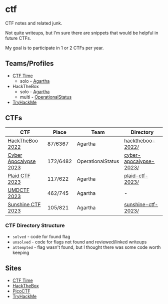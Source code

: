 # ctf

CTF notes and related junk.

Not quite writeups, but I'm sure there are snippets that would be helpful in future CTFs.

My goal is to participate in 1 or 2 CTFs per year.

## Teams/Profiles

- [CTF Time](https://ctftime.org/user/136801)
  - solo - [Agartha](https://ctftime.org/team/222222)
- HackTheBox
  - solo - [Agartha](https://ctf.hackthebox.com/team/overview/67701)
  - multi - [OperationalStatus](https://ctf.hackthebox.com/team/overview/50732)
- [TryHackMe](https://tryhackme.com/p/barrettotte)

## CTFs

| CTF                                                     | Place    | Team              | Directory |
| ------------------------------------------------------- | -------- | ----------------- | --------- |
| [HackTheBoo 2022](https://ctftime.org/event/1788)       | 87/6367  | Agartha           | [hacktheboo-2022/](hacktheboo-2022/) |
| [Cyber Apocalypse 2023](https://ctftime.org/event/1889) | 172/6482 | OperationalStatus | [cyber-apocalypse-2023/](cyber-apocalypse-2023/) |
| [Plaid CTF 2023](https://ctftime.org/event/1770)        | 117/622  | Agartha           | [plaid-ctf-2023/](plaid-ctf-2023/) |
| [UMDCTF 2023](https://ctftime.org/event/1949)           | 462/745  | Agartha           | - |
| [Sunshine CTF 2023](https://ctftime.org/event/2079)     | 105/821  | Agartha           | [sunshine-ctf-2023/](sunshine-ctf-2023/) |

### CTF Directory Structure

- `solved` - code for found flag
- `unsolved` - code for flags not found and reviewed/linked writeups
- `attempted` - flag wasn't found, but I thought there was some code worth keeping

## Sites

- [CTF Time](https://ctftime.org/)
- [HackTheBox](https://app.hackthebox.com/home)
- [PicoCTF](https://picoctf.org/)
- [TryHackMe](https://tryhackme.com/)
